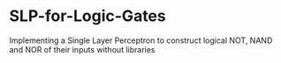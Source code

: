 # SLP-for-Logic-Gates
Implementing a Single Layer Perceptron to construct logical NOT, NAND and NOR of their inputs without libraries

